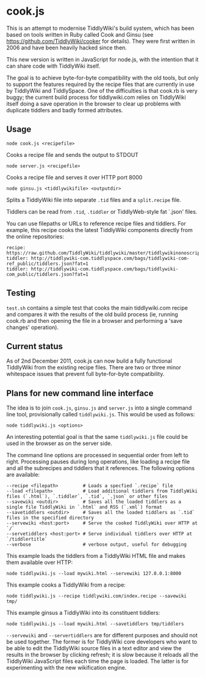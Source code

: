 # cook.js

This is an attempt to modernise TiddlyWiki's build system, which has been based on tools written in Ruby called Cook and Ginsu (see https://github.com/TiddlyWiki/cooker for details). They were first written in 2006 and have been heavily hacked since then.

This new version is written in JavaScript for node.js, with the intention that it can share code with TiddlyWiki itself.

The goal is to achieve byte-for-byte compatibility with the old tools, but only to support the features required by the recipe files that are currently in use by TiddlyWiki and TiddlySpace. One of the difficulties is that cook.rb is very buggy; the current build process for tiddlywiki.com relies on TiddlyWiki itself doing a save operation in the browser to clear up problems with duplicate tiddlers and badly formed attributes.

## Usage

	node cook.js <recipefile>

Cooks a recipe file and sends the output to STDOUT

	node server.js <recipefile>

Cooks a recipe file and serves it over HTTP port 8000

	node ginsu.js <tiddlywikifile> <outputdir>

Splits a TiddlyWiki file into separate `.tid` files and a `split.recipe` file.

Tiddlers can be read from `.tid`, `.tiddler` or TiddlyWeb-style fat `.json' files.

You can use filepaths or URLs to reference recipe files and tiddlers. For example, this recipe cooks the latest TiddlyWiki components directly from the online repositories:

	recipe: https://raw.github.com/TiddlyWiki/tiddlywiki/master/tiddlywikinonoscript.html.recipe
	tiddler: http://tiddlywiki-com.tiddlyspace.com/bags/tiddlywiki-com-ref_public/tiddlers.json?fat=1
	tiddler: http://tiddlywiki-com.tiddlyspace.com/bags/tiddlywiki-com_public/tiddlers.json?fat=1

## Testing

`test.sh` contains a simple test that cooks the main tiddlywiki.com recipe and compares it with the results of the old build process (ie, running cook.rb and then opening the file in a browser and performing a 'save changes' operation).

## Current status

As of 2nd December 2011, cook.js can now build a fully functional TiddlyWiki from the existing recipe files. There are two or three minor whitespace issues that prevent full byte-for-byte compatibility.

## Plans for new command line interface

The idea is to join `cook.js`, `ginsu.js` and `server.js` into a single command line tool, provisionally called `tiddlywiki.js`. This would be used as follows:

	node tiddlywiki.js <options>

An interesting potential goal is that the same `tiddlywiki.js` file could be used in the browser as on the server side.

The command line options are processed in sequential order from left to right. Processing pauses during long operations, like loading a recipe file and all the subrecipes and tiddlers that it references. The following options are available:

	--recipe <filepath>			# Loads a specfied `.recipe` file
	--load <filepath>			# Load additional tiddlers from TiddlyWiki files (`.html`), `.tiddler`, `.tid`, `.json` or other files
	--savewiki <outdir>			# Saves all the loaded tiddlers as a single file TiddlyWiki in `.html` and RSS (`.xml`) format
	--savetiddlers <outdir>		# Saves all the loaded tiddlers as `.tid` files in the specified directory
	--servewiki <host:port>		# Serve the cooked TiddlyWiki over HTTP at `/`
	--servetiddlers <host:port>	# Serve individual tiddlers over HTTP at `/tiddlertitle`
	--verbose 					# verbose output, useful for debugging

This example loads the tiddlers from a TiddlyWiki HTML file and makes them available over HTTP:

	node tiddlywiki.js --load mywiki.html --servewiki 127.0.0.1:8000

This example cooks a TiddlyWiki from a recipe:

	node tiddlywiki.js --recipe tiddlywiki.com/index.recipe --savewiki tmp/

This example ginsus a TiddlyWiki into its constituent tiddlers:

	node tiddlywiki.js --load mywiki.html --savetiddlers tmp/tiddlers

`--servewiki` and `--servertiddlers` are for different purposes and should not be used together. The former is for TiddlyWiki core developers who want to be able to edit the TiddlyWiki source files in a text editor and view the results in the browser by clicking refresh; it is slow because it reloads all the TiddlyWiki JavaScript files each time the page is loaded. The latter is for experimenting with the new wikification engine.

